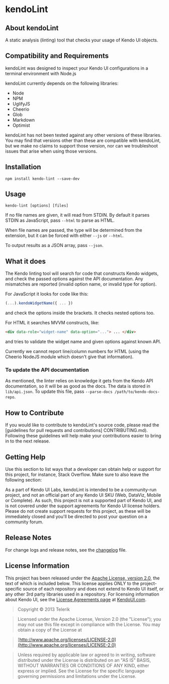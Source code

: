 # kendoLint

## About kendoLint

A static analysis (linting) tool that checks your usage of Kendo UI objects.

## Compatibility and Requirements

kendoLint was designed to inspect your Kendo UI configurations in a terminal environment with Node.js

kendoLint currently depends on the following libraries:

- Node
- NPM
- UglifyJS
- Cheerio
- Glob
- Markdown
- Optimist

kendoLint has not been tested against any other versions of these libraries. You may find that versions other than these are compatible with kendoLint, but we make no claims to support those version, nor can we troubleshoot issues that arise when using those versions.

## Installation

	npm install kendo-lint --save-dev

## Usage

    kendo-lint [options] [files]

If no file names are given, it will read from STDIN.  By default it
parses STDIN as JavaScript, pass `--html` to parse as HTML.

When file names are passed, the type will be determined from the
extension, but it can be forced with either `--js` or `--html`.

To output results as a JSON array, pass `--json`.

## What it does

The Kendo linting tool will search for code that constructs Kendo
widgets, and check the passed options against the API documentation.
Any mismatches are reported (invalid option name, or invalid type for
option).

For JavaScript it looks for code like this:

```js
(...).kendoWidgetName({ ... })
```

and check the options inside the brackets.  It checks nested options
too.

For HTML it searches MVVM constructs, like:

```html
<div data-role="widget-name" data-option="..."> ... </div>
```

and tries to validate the widget name and given options against known
API.

Currently we cannot report line/column numbers for HTML (using the
Cheerio NodeJS module which doesn't give that information).

### To update the API documentation

As mentioned, the linter relies on knowledge it gets from the Kendo
API documentation, so it will be as good as the docs.  The data is
stored in `lib/api.json`.  To update this file, pass `--parse-docs
/path/to/kendo-docs-repo`.

## How to Contribute

If you would like to contribute to kendoLint's source code, please read the [guidelines for pull requests and contributions] CONTRIBUTING.md). Following these guidelines will help make your contributions easier to bring in to the next release.

## Getting Help

Use this section to list ways that a developer can obtain help or support for this project, for instance, Stack Overflow. Make sure to also leave the following section:

As a part of Kendo UI Labs, kendoLint is intended to be a community-run project, and not an official part of any Kendo UI SKU (Web, DataViz, Mobile or Complete). As such, this project is not a supported part of Kendo UI, and is not covered under the support agreements for Kendo UI license holders. Please do not create support requests for this project, as these will be immediately closed and you'll be directed to post your question on a community forum.

## Release Notes

For change logs and release notes, see the [changelog](CHANGELOG.md) file.

## License Information

This project has been released under the [Apache License, version 2.0](http://www.apache.org/licenses/LICENSE-2.0.html), the text of which is included below. This license applies ONLY to the project-specific source of each repository and does not extend to Kendo UI itself, or any other 3rd party libraries used in a repository. For licensing information about Kendo UI, see the [License Agreements page](https://www.kendoui.com/purchase/license-agreement.aspx) at [KendoUI.com](http://www.kendoui.com).

> Copyright © 2013 Telerik

> Licensed under the Apache License, Version 2.0 (the "License");
   you may not use this file except in compliance with the License.
   You may obtain a copy of the License at

> [http://www.apache.org/licenses/LICENSE-2.0](http://www.apache.org/licenses/LICENSE-2.0)

>  Unless required by applicable law or agreed to in writing, software
   distributed under the License is distributed on an "AS IS" BASIS,
   WITHOUT WARRANTIES OR CONDITIONS OF ANY KIND, either express or implied.
   See the License for the specific language governing permissions and
   limitations under the License.